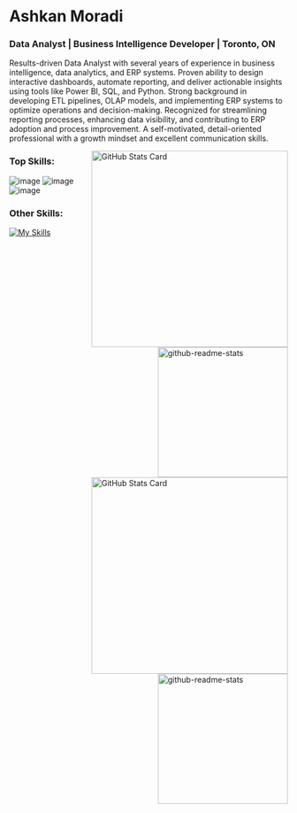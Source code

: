 # Ashkan Moradi 
### Data Analyst | Business Intelligence Developer | Toronto, ON

Results-driven Data Analyst with several years of experience in business intelligence, data analytics, and ERP systems.
Proven ability to design interactive dashboards, automate reporting, and deliver actionable insights using tools like Power
BI, SQL, and Python. Strong background in developing ETL pipelines, OLAP models, and implementing ERP systems to
optimize operations and decision-making. Recognized for streamlining reporting processes, enhancing data visibility, and
contributing to ERP adoption and process improvement. A self-motivated, detail-oriented professional with a growth
mindset and excellent communication skills.

<!--
- 🔭 I have worked as a Data Analyst and BI Developer for over five years.
- 💬 My interests are **data Analysis, machine learning, and Data Science**.
- 📫 Reach me at my [**Linkedin**](https://www.linkedin.com/in/ashkan-moradi-33936278/)

-->

<a href="https://github.com/ashkanmoradi#gh-light-mode-only">
  <img align="right" width="355px" alt="GitHub Stats Card" src="https://github-readme-stats.vercel.app/api?username=ashkanmoradi&show_icons=true&include_all_commits=true&disable_animations=false#gh-light-mode-only">
  <img align="right" width="235px" alt="github-readme-stats" src="https://github-readme-stats.vercel.app/api/top-langs/?username=ashkanmoradi&show_icons=true&layout=compact&disable_animations=false#gh-light-mode-only">
</a>

<a href="https://github.com/ashkanmoradi#gh-dark-mode-only">
  <img align="right" width="355px" alt="GitHub Stats Card" src="https://github-readme-stats.vercel.app/api?username=ashkanmoradi&show_icons=true&disable_animations=false&theme=dracula#gh-dark-mode-only">
  <img align="right" width="235px" alt="github-readme-stats" src="https://github-readme-stats.vercel.app/api/top-langs/?username=ashkanmoradi&show_icons=true&layout=compact&theme=dracula#gh-dark-mode-only"">
</a>




### Top Skills:
<!--
<img src="https://github.com/user-attachments/assets/2483b2a6-08d9-469d-84bf-c843c60ba29a" min-width="60px" max-width="60px" width="60px" align="left" alt="Computador">
<img src="https://github.com/user-attachments/assets/a7aedd16-779c-49ea-80c4-d57e17d59a83" min-width="60px" max-width="60px" width="60px" align="left" alt="Computador">
<img src="https://github.com/user-attachments/assets/bf46ceb5-bcad-4c95-be2d-841019d1f749" min-width="60px" max-width="60px" width="60px" align="left" alt="Computador">
-->


![image](https://github.com/user-attachments/assets/2483b2a6-08d9-469d-84bf-c843c60ba29a)
![image](https://github.com/user-attachments/assets/a7aedd16-779c-49ea-80c4-d57e17d59a83)
![image](https://github.com/user-attachments/assets/bf46ceb5-bcad-4c95-be2d-841019d1f749)


### Other Skills:
[![My Skills](https://skillicons.dev/icons?i=azure,git,linux,mysql,postgres,sqlite,pycharm,vscode,sklearn,tensorflow,pytorch,matlab,xd,figma&perline=7)](https://skillicons.dev)



<!--
![image](https://github.com/user-attachments/assets/e7f99a36-db82-4687-9ec2-9de6911c0092) 
![image](https://github.com/user-attachments/assets/3f52f02e-4d58-41d6-bc95-86ee824a1781)
![image](https://github.com/user-attachments/assets/314adbe0-715d-4c0e-803a-50663c084ecc)
![image](https://github.com/user-attachments/assets/5b586d4e-5752-4bac-9f1b-4a39d143c32d)
**AshkanMoradi/AshkanMoradi** is a ✨ _special_ ✨ repository because its `README.md` (this file) appears on your GitHub profile.

Here are some ideas to get you started:

- 🔭 I’m currently working on ...
- 🌱 I’m currently learning ...
- 👯 I’m looking to collaborate on ...
- 🤔 I’m looking for help with ...
- 💬 Ask me about ...
- 📫 How to reach me: ...
- 😄 Pronouns: ...
- ⚡ Fun fact: ...
-->
